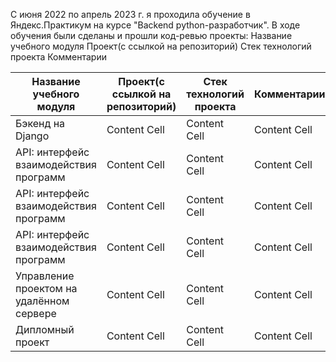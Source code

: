 С июня 2022 по апрель 2023 г. я проходила обучение в Яндекс.Практикум на курсе "Backend python-разработчик". 
В ходе обучения были сделаны и прошли код-ревью проекты:
 Название учебного модуля
 Проект(с ссылкой на репозиторий)
 Стек технологий проекта
 Комментарии
 
 | Название учебного модуля  | Проект(с ссылкой на репозиторий) | Стек технологий проекта |  Комментарии |
| ------------- | ------------- | ------------- | ------------- |
| Бэкенд на Django  | Content Cell  | Content Cell  | Content Cell  |
| API: интерфейс взаимодействия программ  | Content Cell  | Content Cell  | Content Cell  |
| API: интерфейс взаимодействия программ  | Content Cell  | Content Cell  | Content Cell  |
| API: интерфейс взаимодействия программ  | Content Cell  | Content Cell  | Content Cell  |
| Управление проектом на удалённом сервере | Content Cell  | Content Cell  | Content Cell  |
| Дипломный проект | Content Cell  | Content Cell  | Content Cell  |
